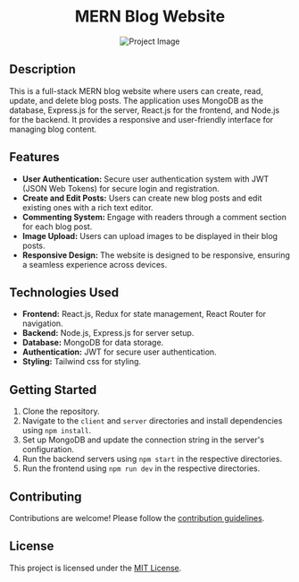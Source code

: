 <h1 align="center">MERN Blog Website</h1>

<p align="center">
  <img src="https://res.cloudinary.com/dsos2uuov/image/upload/v1703084790/my%20projects/blog/blog_xdm6iu.png" alt="Project Image">
</p>

<h2>Description</h2>

<p>
  This is a full-stack MERN blog website where users can create, read, update, and delete blog posts. The application uses MongoDB as the database, Express.js for the server, React.js for the frontend, and Node.js for the backend. It provides a responsive and user-friendly interface for managing blog content.
</p>

<h2>Features</h2>

<ul>
  <li><strong>User Authentication:</strong> Secure user authentication system with JWT (JSON Web Tokens) for secure login and registration.</li>
  <li><strong>Create and Edit Posts:</strong> Users can create new blog posts and edit existing ones with a rich text editor.</li>
  <li><strong>Commenting System:</strong> Engage with readers through a comment section for each blog post.</li>
  <li><strong>Image Upload:</strong> Users can upload images to be displayed in their blog posts.</li>
  <li><strong>Responsive Design:</strong> The website is designed to be responsive, ensuring a seamless experience across devices.</li>
</ul>

<h2>Technologies Used</h2>

<ul>
  <li><strong>Frontend:</strong> React.js, Redux for state management, React Router for navigation.</li>
  <li><strong>Backend:</strong> Node.js, Express.js for server setup.</li>
  <li><strong>Database:</strong> MongoDB for data storage.</li>
  <li><strong>Authentication:</strong> JWT for secure user authentication.</li>
  <li><strong>Styling:</strong> Tailwind css for styling.</li>
</ul>

<h2>Getting Started</h2>

<ol>
  <li>Clone the repository.</li>
  <li>Navigate to the <code>client</code> and <code>server</code> directories and install dependencies using <code>npm install</code>.</li>
  <li>Set up MongoDB and update the connection string in the server's configuration.</li>
  <li>Run the backend servers using <code>npm start</code> in the respective directories.</li>
  <li>Run the frontend using <code>npm run dev</code> in the respective directories.</li>
</ol>

<h2>Contributing</h2>

<p>Contributions are welcome! Please follow the <a href="CONTRIBUTING.md">contribution guidelines</a>.</p>

<h2>License</h2>

<p>This project is licensed under the <a href="LICENSE">MIT License</a>.</p>


